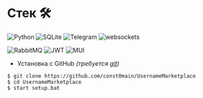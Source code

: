 # Стек 🛠
![Python](https://img.shields.io/badge/Python-3.10.11-blue?style=for-the-badge&logo=python) ![SQLite](https://img.shields.io/badge/sqlite-%2307405e.svg?style=for-the-badge&logo=sqlite&logoColor=white) ![Telegram](https://img.shields.io/badge/aiogram-2CA5E0?style=for-the-badge&logo=telegram&logoColor=white) ![websockets](https://img.shields.io/badge/websockets-blue?style=for-the-badge)

![RabbitMQ](https://img.shields.io/badge/REQUESTS-orange?style=for-the-badge&logo=rabbitmq&logoColor=white) ![JWT](https://img.shields.io/badge/JSON-blue?style=for-the-badge&logo=JSON%20web%20tokens) ![MUI](https://img.shields.io/badge/DATETIME-%230081CB.svg?style=for-the-badge&logo=mui&logoColor=white)

- Установка с GitHub *(требуется [git](https://git-scm.com/downloads))*
```
$ git clone https://github.com/const0main/UsernameMarketplace
$ cd UsernameMarketplace
$ start setup.bat
```

